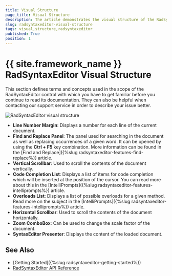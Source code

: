 ```yaml
---
title: Visual Structure
page_title: Visual Structure
description: The article demonstrates the visual structure of the RadSyntaxEditor.
slug: radsyntaxeditor-visual-structure
tags: visual,structure,radsyntaxeditor
published: True
position: 1
---
```


# {{ site.framework_name }} RadSyntaxEditor Visual Structure

This section defines terms and concepts used in the scope of the RadSyntaxEditor control with which you have to get familiar before you continue to read its documentation. They can also be helpful when contacting our support service in order to describe your issue better.

![RadSyntaxEditor visual structure](images/syntaxeditor-visual-structure.png)

* **Line Number Margin**: Displays a number for each line of the current document.
* **Find and Replace Panel**: The panel used for searching in the document as well as replacing occurrences of a given word. It can be opened by using the **Ctrl + F5** key combination. More information can be found in the [Find and Replace]({%slug radsyntaxeditor-features-find-replace%}) article.
* **Vertical Scrollbar**: Used to scroll the contents of the document vertically.
* **Code Completion List**: Displays a list of items for code completion which will be inserted at the position of the cursor. You can read more about this in the [IntelliPrompts]({%slug radsyntaxeditor-features-intelliprompts%}) article.
* **Overloads List**: Displays a list of possible overloads for a given method. Read more on the subject in the [IntelliPrompts]({%slug radsyntaxeditor-features-intelliprompts%}) article.
* **Horizontal Scrollbar**: Used to scroll the contents of the document horizontally.
* **Zoom ComboBox**: Can be used to change the scale factor of the document.
* **SyntaxEditor Presenter**: Displays the content of the loaded document.

## See Also

* [Getting Started]({%slug radsyntaxeditor-getting-started%})
* [RadSyntaxEditor API Reference](https://docs.telerik.com/devtools/wpf/api/telerik.windows.controls.radsyntaxeditor)
